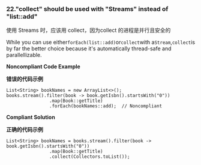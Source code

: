 ### 22."collect" should be used with "Streams" instead of "list::add"

使用 Streams 时，应该用 collect，因为collect 的进程是并行且安全的

While you can use either`forEach(list::add)`or`collect`with a`Stream`,`collect`is by far the better choice because it's automatically thread-safe and parallellizable.


**Noncompliant Code Example**

**错误的代码示例**

```
List<String> bookNames = new ArrayList<>();
books.stream().filter(book -> book.getIsbn().startsWith("0"))
                .map(Book::getTitle)
                .forEach(bookNames::add);  // Noncompliant
```


**Compliant Solution**

**正确的代码示例**

```
List<String> bookNames = books.stream().filter(book -> book.getIsbn().startsWith("0"))
                .map(Book::getTitle)
                .collect(Collectors.toList());
```


